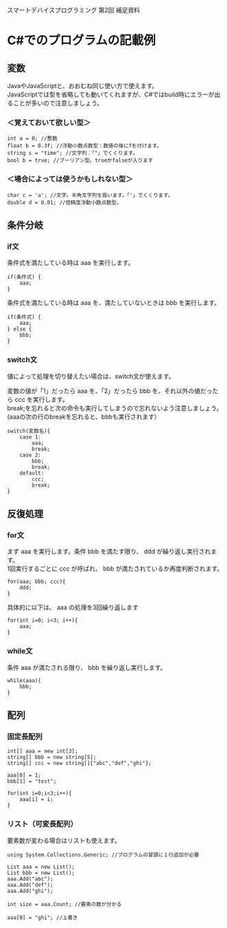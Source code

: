 スマートデバイスプログラミング 第2回 補足資料
# C#でのプログラムの記載例

## 変数
JavaやJavaScriptと、おおむね同じ使い方で使えます。  
JavaScriptでは型を省略しても動いてくれますが、C#ではbuild時にエラーが出ることが多いので注意しましょう。

### ＜覚えておいて欲しい型＞

    int a = 0; //整数
    float b = 0.3f; //浮動小数点数型：数値の後にfを付けます。
    string s = "time"; //文字列：「"」でくくります。
    bool b = true; //ブーリアン型。trueかfalseが入ります

### ＜場合によっては使うかもしれない型＞

    char c = 'a'; //文字。半角文字列を扱います。「'」でくくります。
    double d = 0.01; //倍精度浮動小数点数型。

## 条件分岐

### if文

条件式を満たしている時は aaa を実行します。

    if(条件式) {
        aaa;
    }

条件式を満たしている時は aaa を、満たしていないときは bbb を実行します。
    
    if(条件式) {
        aaa;
    } else {
        bbb;
    }

### switch文

値によって処理を切り替えたい場合は、switch文が使えます。

変数の値が「1」だったら aaa を、「2」だったら bbb を、それ以外の値だったら ccc を実行します。  
break;を忘れると次の命令も実行してしまうので忘れないよう注意しましょう。(aaaの次の行のbreakを忘れると、bbbも実行されます）

    switch(変数名){
        case 1:
            aaa;
            break;
        case 2:
            bbb;
            break;
        default:
            ccc;
            break;
    }

## 反復処理

### for文

まず aaa を実行します。条件 bbb を満たす限り、 ddd が繰り返し実行されます。  
1回実行するごとに ccc が呼ばれ、 bbb が満たされているか再度判断されます。

    for(aaa; bbb; ccc){
        ddd;
    }
    
具体的に以下は、 aaa の処理を3回繰り返します
    
    for(int i=0; i<3; i++){
        aaa;
    }

### while文

条件 aaa が満たされる限り、 bbb を繰り返し実行します。

    while(aaa){
        bbb;
    }

## 配列

### 固定長配列

    int[] aaa = new int[3];
    string[] bbb = new string[5];
    string[] ccc = new string[]{"abc","def","ghi"};
    
    aaa[0] = 1;
    bbb[1] = "test";
    
    for(int i=0;i<3;i++){
        aaa[i] = i;
    }

### リスト（可変長配列）

要素数が変わる場合はリストも使えます。

    using System.Collections.Generic; //プログラムの冒頭に１行追加が必要
    
    List aaa = new List();
    List bbb = new List();
    aaa.Add("abc");
    aaa.Add("def");
    aaa.Add("ghi");
    
    int size = aaa.Count; //要素の数が分かる
    
    aaa[0] = "ghi"; //上書き
